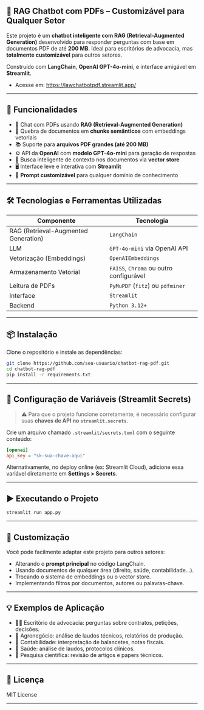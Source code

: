 ## 🧠 RAG Chatbot com PDFs – Customizável para Qualquer Setor

Este projeto é um **chatbot inteligente com RAG (Retrieval-Augmented Generation)** desenvolvido para responder perguntas com base em documentos PDF de até **200 MB**. Ideal para escritórios de advocacia, mas **totalmente customizável** para outros setores.

Construído com **LangChain**, **OpenAI GPT-4o-mini**, e interface amigável em **Streamlit**.

* Acesse em: https://lawchatbotpdf.streamlit.app/

---

## 🚀 Funcionalidades

* 💬 Chat com PDFs usando **RAG (Retrieval-Augmented Generation)**
* 🧩 Quebra de documentos em **chunks semânticos** com embeddings vetoriais
* 📚 Suporte para **arquivos PDF grandes (até 200 MB)**
* ⚙️ API da **OpenAI** com **modelo GPT-4o-mini** para geração de respostas
* 🔎 Busca inteligente de contexto nos documentos via **vector store**
* 🖥️ Interface leve e interativa com **Streamlit**
* 🔁 **Prompt customizável** para qualquer domínio de conhecimento

---

## 🛠️ Tecnologias e Ferramentas Utilizadas

| Componente                           | Tecnologia                              |
| ------------------------------------ | --------------------------------------- |
| RAG (Retrieval-Augmented Generation) | `LangChain`                             |
| LLM                                  | `GPT-4o-mini` via OpenAI API            |
| Vetorização (Embeddings)             | `OpenAIEmbeddings`                      |
| Armazenamento Vetorial               | `FAISS`, `Chroma` ou outro configurável |
| Leitura de PDFs                      | `PyMuPDF` (`fitz`) ou `pdfminer`        |
| Interface                            | `Streamlit`                             |
| Backend                              | `Python 3.12+`                          |

---

## 📦 Instalação

Clone o repositório e instale as dependências:

```bash
git clone https://github.com/seu-usuario/chatbot-rag-pdf.git
cd chatbot-rag-pdf
pip install -r requirements.txt
```

---

## 🔐 Configuração de Variáveis (Streamlit Secrets)

> ⚠️ Para que o projeto funcione corretamente, é necessário configurar suas **chaves de API no `streamlit.secrets`**.

Crie um arquivo chamado `.streamlit/secrets.toml` com o seguinte conteúdo:

```toml
[openai]
api_key = "sk-sua-chave-aqui"
```

Alternativamente, no deploy online (ex: Streamlit Cloud), adicione essa variável diretamente em **Settings > Secrets**.

---

## ▶️ Executando o Projeto

```bash
streamlit run app.py
```

---

## 🔧 Customização

Você pode facilmente adaptar este projeto para outros setores:

* Alterando o **prompt principal** no código LangChain.
* Usando documentos de qualquer área (direito, saúde, contabilidade...).
* Trocando o sistema de embeddings ou o vector store.
* Implementando filtros por documentos, autores ou palavras-chave.

---

## 💡 Exemplos de Aplicação

* 👩‍⚖️ Escritório de advocacia: perguntas sobre contratos, petições, decisões.
* 🌽 Agronegócio: análise de laudos técnicos, relatórios de produção.
* 🧾 Contabilidade: interpretação de balancetes, notas fiscais.
* 🏥 Saúde: análise de laudos, protocolos clínicos.
* 🧪 Pesquisa científica: revisão de artigos e papers técnicos.

---

## 📄 Licença

MIT License

---